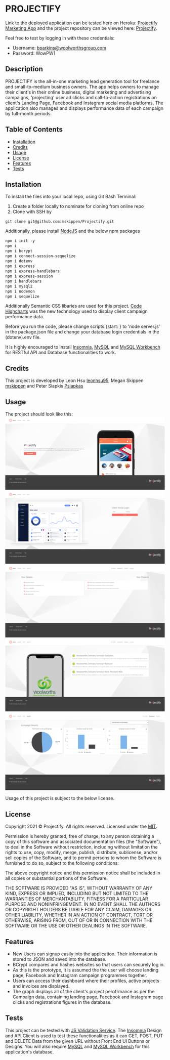 # PROJECTIFY

Link to the deployed application can be tested here on Heroku: [Projectify Marketing App](https://projectify-marketing-app.herokuapp.com/) and the project repository can be viewed here: [Projectify](https://github.com/mskippen/Projectify).

Feel free to test by logging in with these credentials:
- Username: bparkins@woolworthsgroup.com
- Password: WowPW1

## Description

PROJECTIFY is the all-in-one marketing lead generation tool for freelance and small-to-medium business owners. The app helps owners to manage their client's in their online business, digital marketing and advertising campaigns, 'projecting' user ad clicks and call-to-action registrations on client's Landing Page, Facebook and Instagram social media platforms. The application also manages and displays performance data of each campaign by full-month periods.

## Table of Contents

- [Installation](#installation)
- [Credits](#credits)
- [Usage](#usage)
- [License](#license)
- [Features](#features)
- [Tests](#tests)


## Installation

To install the files into your local repo, using Git Bash Terminal:

1) Create a folder locally to nominate for cloning from online repo
2) Clone with SSH by

```GitBash Commands
git clone git@github.com:mskippen/Projectify.git
 ```

Additionally, please install [NodeJS](https://nodejs.org/en/) and the below npm packages

```Terminal Commands
npm i init -y
npm i
npm i bcrypt
npm i connect-session-sequelize
npm i dotenv
npm i express
npm i express-handlebars
npm i express-session
npm i handlebars
npm i mysql2
npm i nodemon
npm i sequelize
 ```
Additionally Semantic CSS libaries are used for this project. [Code Highcharts](https://www.highcharts.com/blog/download/) was the new technology used to display client campaign performance data.

Before you run the code, please change scripts:{start: } to 'node server.js' in the package.json file and change your database login credentials in the (dotenv).env file.

It is highly encouraged to install [Insomnia](https://insomnia.rest/), [MySQL](https://www.mysql.com/products/community/) and [MySQL Workbench](https://dev.mysql.com/downloads/workbench/) for RESTful API and Database functionalities to work.

## Credits

This project is developed by Leon Hsu [leonhsu95](https://github.com/leonhsu95), Megan Skippen [mskippen](https://github.com/mskippen) and Peter Siapkis [Psiapkas](https://github.com/Psiapkas)

## Usage

The project should look like this:
![Application Screenshot](public/screenshots/screenshot.png)
![Application Screenshot 2](public/screenshots/screenshot2.png)
![Application Screenshot 3](public/screenshots/screenshot3.png)
![Application Screenshot 4](public/screenshots/screenshot4.png)
![Application Screenshot 5](public/screenshots/screenshot5.png)


Usage of this project is subject to the below license.

## License

Copyright 2021 © Projectify. All rights reserved.
Licensed under the [MIT](https://opensource.org/licenses/MIT).

Permission is hereby granted, free of charge, to any person obtaining a copy
of this software and associated documentation files (the "Software"), to deal
in the Software without restriction, including without limitation the rights
to use, copy, modify, merge, publish, distribute, sublicense, and/or sell
copies of the Software, and to permit persons to whom the Software is
furnished to do so, subject to the following conditions:

The above copyright notice and this permission notice shall be included in all
copies or substantial portions of the Software.

THE SOFTWARE IS PROVIDED "AS IS", WITHOUT WARRANTY OF ANY KIND, EXPRESS OR
IMPLIED, INCLUDING BUT NOT LIMITED TO THE WARRANTIES OF MERCHANTABILITY,
FITNESS FOR A PARTICULAR PURPOSE AND NONINFRINGEMENT. IN NO EVENT SHALL THE
AUTHORS OR COPYRIGHT HOLDERS BE LIABLE FOR ANY CLAIM, DAMAGES OR OTHER
LIABILITY, WHETHER IN AN ACTION OF CONTRACT, TORT OR OTHERWISE, ARISING FROM,
OUT OF OR IN CONNECTION WITH THE SOFTWARE OR THE USE OR OTHER DEALINGS IN THE
SOFTWARE.

## Features

- New Users can signup easily into the application. Their information is stored to JSON and saved into the database.
- BCrypt compares and hashes websites so that users can securely log in.
- As this is the prototype, it is assumed the the user will choose landing page, Facebook and Instagram campaign programmes together. 
- Users can access their dashboard where their profiles, active projects and invoices are displayed.
- The graph displays all of the client's project perofrmance as per the Campaign data, containing landing page, Facebook and Instagram page clicks and registrations figures in the database.


## Tests

This project can be tested with [JS Validation Service](https://jshint.com/). The [Insomnia](https://insomnia.rest/) Design and API Client 
is used to test these functionalities as it can GET, POST, PUT and DELETE Data from the given URL without Front End UI Buttons or Designs.
You will also require [MySQL](https://www.mysql.com/products/community/) and [MySQL Workbench](https://dev.mysql.com/downloads/workbench/) for this application's database.



